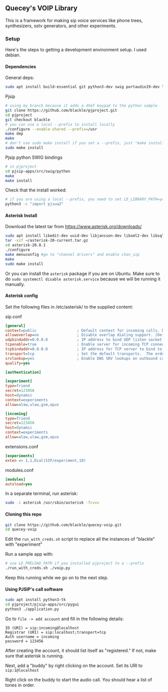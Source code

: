 ## Quecey's VOIP Library

This is a framework for making sip voice services like phone trees, synthesizers, sstv generators, and other experiments.

### Setup

Here's the steps to getting a development environment setup. I used debian.

#### Dependencies

General deps:
```sh
sudo apt install build-essential git python3-dev swig portaudio19-dev libpulse-dev libopus-dev libssl-dev libsdl2-dev
```

Pjsip
```sh
# using my branch because it adds a dtmf keypad to the python sample
git clone https://github.com/blackle/pjproject.git
cd pjproject
git checkout blackle
# you can use a local --prefix to install locally
./configure --enable-shared --prefix=/usr
make dep
make
# don't use sudo make install if you set a --prefix, just "make install"
sudo make install
```

Pjsip python SWIG bindings
```sh
# in pjproject
cd pjsip-apps/src/swig/python
make
make install
```

Check that the install worked:
```sh
# if you are using a local --prefix, you need to set LD_LIBRARY_PATH=your_prefix/lib
python3 -c "import pjsua2"
```

#### Asterisk Install

Download the latest tar from https://www.asterisk.org/downloads/

```sh
sudo apt install libedit-dev uuid-dev libjansson-dev libxml2-dev libsqlite3-dev
tar -xzf ~/asterisk-20-current.tar.gz
cd asterisk-20.8.1
./configure
make menuconfig #go to "channel drivers" and enable chan_sip
make
sudo make install
```

Or you can install the `asterisk` package if you are on Ubuntu. Make sure to do `sudo systemctl disable asterisk.service` because we will be running it manually.

#### Asterisk config

Set the following files in /etc/asterisk/ to the supplied content:

sip.conf
```ini
[general]
context=public                  ; Default context for incoming calls. Defaults to 'default'
allowoverlap=no                 ; Disable overlap dialing support. (Default is yes)
udpbindaddr=0.0.0.0             ; IP address to bind UDP listen socket to (0.0.0.0 binds to all)
tcpenable=true                  ; Enable server for incoming TCP connections (default is no)
tcpbindaddr=0.0.0.0             ; IP address for TCP server to bind to (0.0.0.0 binds to all interfaces)
transport=tcp                   ; Set the default transports.  The order determines the primary default transport.
srvlookup=yes                   ; Enable DNS SRV lookups on outbound calls
qualify=yes

[authentication]

[experiment]
type=friend
secret=123456
host=dynamic
context=experiments
allow=alaw,ulaw,gsm,opus

[incoming]
type=friend
secret=123456
host=dynamic
context=experiments
allow=alaw,ulaw,gsm,opus
```

extensions.conf
```ini
[experiments]
exten => 1,1,Dial(SIP/experiment,10)
```

modules.conf
```ini
[modules]
autoload=yes
```

In a separate terminal, run asterisk:
```sh
sudo -i asterisk /usr/sbin/asterisk -fcvvv
```

#### Cloning this repo

```sh
git clone https://github.com/blackle/quecey-voip.git
cd quecey-voip
```

Edit the `run_with_creds.sh` script to replace all the instances of "blackle" with "experiment"

Run a sample app with:

```sh
# use LD_PRELOAD_PATH if you installed pjproject to a --prefix
./run_with_creds.sh ./voip.py
```

Keep this running while we go on to the next step.

#### Using PJSIP's call software

```sh
sudo apt install python3-tk
cd pjproject/pjsip-apps/src/pygui
python3 ./application.py
```

Go to `file -> add account` and fill in the following details:

```
ID (URI) = sip:incoming@localhost
Registrar (URI) = sip:localhost;transport=tcp
Auth username = incoming
password = 123456
```

After creating the account, it should list itself as "registered." If not, make sure that asterisk is running.

Next, add a "buddy" by right clicking on the account. Set its URI to `sip:1@localhost`

Right click on the buddy to start the audio call. You should hear a list of tones in order.